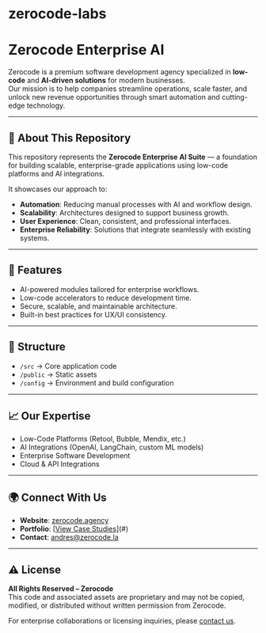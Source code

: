 # zerocode-labs
# Zerocode Enterprise AI

Zerocode is a premium software development agency specialized in **low-code** and **AI-driven solutions** for modern businesses.  
Our mission is to help companies streamline operations, scale faster, and unlock new revenue opportunities through smart automation and cutting-edge technology.

---

## 🚀 About This Repository
This repository represents the **Zerocode Enterprise AI Suite** — a foundation for building scalable, enterprise-grade applications using low-code platforms and AI integrations.  

It showcases our approach to:
- **Automation**: Reducing manual processes with AI and workflow design.  
- **Scalability**: Architectures designed to support business growth.  
- **User Experience**: Clean, consistent, and professional interfaces.  
- **Enterprise Reliability**: Solutions that integrate seamlessly with existing systems.  

---

## 🔑 Features
- AI-powered modules tailored for enterprise workflows.  
- Low-code accelerators to reduce development time.  
- Secure, scalable, and maintainable architecture.  
- Built-in best practices for UX/UI consistency.  

---

## 📂 Structure
- `/src` → Core application code  
- `/public` → Static assets  
- `/config` → Environment and build configuration  

---

## 📈 Our Expertise
- Low-Code Platforms (Retool, Bubble, Mendix, etc.)  
- AI Integrations (OpenAI, LangChain, custom ML models)  
- Enterprise Software Development  
- Cloud & API Integrations  

---

## 🌍 Connect With Us
- **Website**: [zerocode.agency](https://zerocode.la/)  
- **Portfolio**: [[View Case Studies](https://zerocode.la/portfolios/)](#)  
- **Contact**: andres@zerocode.la

---

## ⚠️ License
**All Rights Reserved – Zerocode**  
This code and associated assets are proprietary and may not be copied, modified, or distributed without written permission from Zerocode.  

For enterprise collaborations or licensing inquiries, please [contact us](mailto:hello@zerocode.agency).
